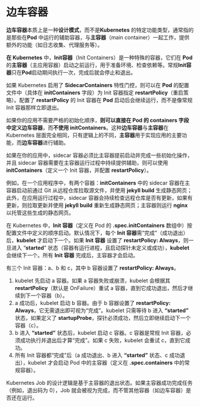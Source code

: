 # 边车容器

**边车容器**本质上是一种**设计模式**，而不是**Kubernetes** 的特定功能类型，通常指的是那些在**Pod** 中运行的辅助容器，与**主容器**（main container）一起工作，提供额外的功能（如日志收集、代理服务等）。



**在 Kubernetes** 中，**Init容器**（Init Containers）是一种特殊的容器，它们在 **Pod** 的**主容器**（主应用容器）启动之前运行，用于准备环境、检查依赖等。常规**Init容器**只在**Pod**启动期间执行一次，完成后就会停止和退出。

如果 Kubernetes 启用了 **SidecarContainers** 特性门控，则可以在 **Pod** 的配置文件中（具体在 **initContainers** 字段）为 Init 容器指定 **restartPolicy**（重启策略）。配置了 **restartPolicy** 的 Init 容器在 **Pod** 启动后会继续运行，而不是像常规 Init 容器那样立即退出。



如果你的应用不需要严格的初始化顺序，**则可以直接在 Pod 的 containers 字段中定义边车容器**，而**不使用 initContainers**。这种**边车容器**与**主容器**在 Kubernetes 层面完全相同，只有逻辑上的不同，**主容器**用于实现应用的主要功能，而**边车容器**进行辅助。

如果在你的应用中，sidecar 容器必须比主容器提前启动并完成一些初始化操作，并且 sidecar 容器需要在主容器运行过程中持续提供辅助，则可以使用 **initContainers**（定义一个 Init 容器，并配置 **restartPolicy**）。

例如，在一个应用程序中，有两个容器：**initContainers** 中的 sidecar 容器在主容器启动前通过 Git 从远程仓库拉取源文件，并使用 **jekyll build** 生成静态网页；此外，在应用运行过程中，sidecar 容器会持续检查远程仓库是否有更新，如果有更新，则拉取更新并使用 **jekyll build** 重新生成静态网页；主容器则运行 **nginx** 以托管这些生成的静态网页。



在 Kubernetes 中，**Init 容器**（定义在 Pod 的 **.spec.initContainers** 数组中）按配置文件中定义的顺序启动。默认情况下，每个 **Init 容器**需“完成”（成功退出）后，**kubelet** 才启动下一个。如果 **Init 容器** 设置了 **restartPolicy: Always**，则一旦进入 “**started**” 状态（容器有运行进程，且启动探针未定义或成功），**kubelet** 会继续下一个。所有 **Init 容器** 完成后，主容器才会启动。



有三个 Init 容器：a、b 和 c，其中 b 容器设置了 **restartPolicy: Always**。

1. kubelet 先启动 a 容器。如果 a 容器失败或崩溃，kubelet 会根据其 **restartPolicy**（默认是 OnFailure）重试 a 容器，直到它成功退出，然后才继续到下一个容器（b）。
2. a 成功后，kubelet 启动 b 容器。由于 b 容器设置了 **restartPolicy: Always**，它无需退出即可视为“完成”。kubelet 只需等待 b 进入 **“started”** 状态，如果定义了 **startupProbe**，探针必须成功，然后立即继续启动下一个容器（c）。
3. b 进入 **“started”** 状态后，kubelet 启动 c 容器。c 容器是常规 Init 容器，必须成功执行并退出后才算“完成”。如果 c 失败，kubelet 会重试 c，直到它成功。
4. 所有 Init 容器都“完成”后（a 成功退出、b 进入 **“started”** 状态、c 成功退出），kubelet 才会启动 Pod 中的主容器（定义在 **.spec.containers** 中的常规容器）。



Kubernetes Job 的设计逻辑是基于主容器的退出状态。如果主容器成功完成任务（例如，退出码为 0），Job 就会被视为完成，而不管其他容器（如边车容器）是否还在运行。
